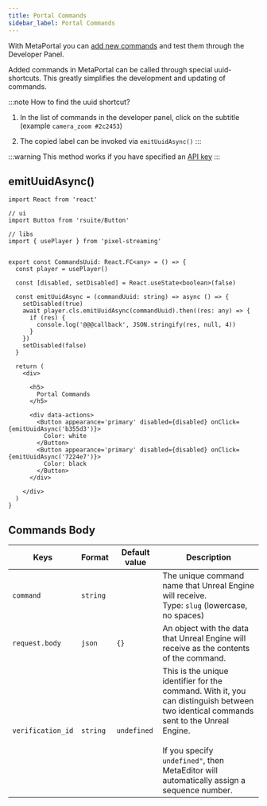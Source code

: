 ```yaml
---
title: Portal Commands
sidebar_label: Portal Commands
---
```



With MetaPortal you can [add new commands](../../metaportal/commands.md) and test them through the Developer Panel.

Added commands in MetaPortal can be called through special uuid-shortcuts. This greatly simplifies the development and updating of commands.



:::note How to find the uuid shortcut?
1. In the list of commands in the developer panel, click on the subtitle
   (example `camera_zoom #2c2453`)

2. The copied label can be invoked via `emitUuidAsync()`
:::

:::warning
This method works if you have specified an [API key](../settings/api.md)
:::

## emitUuidAsync()

```tsx title="src/PortalCommands.tsx"
import React from 'react'

// ui
import Button from 'rsuite/Button'

// libs
import { usePlayer } from 'pixel-streaming'


export const CommandsUuid: React.FC<any> = () => {
  const player = usePlayer()

  const [disabled, setDisabled] = React.useState<boolean>(false)

  const emitUuidAsync = (commandUuid: string) => async () => {
    setDisabled(true)
    await player.cls.emitUuidAsync(commandUuid).then((res: any) => {
      if (res) {
        console.log('@@@callback', JSON.stringify(res, null, 4))
      }
    })
    setDisabled(false)
  }

  return (
    <div>

      <h5>
        Portal Commands
      </h5>

      <div data-actions>
        <Button appearance='primary' disabled={disabled} onClick={emitUuidAsync('b355d3')}>
          Color: white
        </Button>
        <Button appearance='primary' disabled={disabled} onClick={emitUuidAsync('7224e7')}>
          Color: black
        </Button>
      </div>

    </div>
  )
}
```



## Commands Body

| Keys              | Format   | Default value | Description                                                                                                                                                                                                                              |
| ----------------- | -------- | ------------- | ---------------------------------------------------------------------------------------------------------------------------------------------------------------------------------------------------------------------------------------- |
| `command`         | `string` |               | The unique command name that Unreal Engine will receive.<br/>Type: `slug` (lowercase, no spaces)                                                                                                                                         |
| `request.body`    | `json`   | `{}`          | An object with the data that Unreal Engine will receive as the contents of the command.                                                                                                                                                  |
| `verification_id` | `string` | `undefined`   | This is the unique identifier for the command. With it, you can distinguish between two identical commands sent to the Unreal Engine.<br/><br/>If you specify `undefined"`, then MetaEditor will automatically assign a sequence number. |

